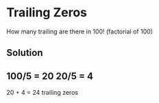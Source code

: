 # Trailing Zeros
How many trailing are there in 100! (factorial of 100)

## Solution
100/5 = 20
20/5 = 4
-----------
20 + 4 = 24 trailing zeros
